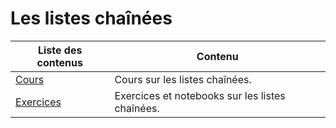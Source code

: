 # Les listes chaînées

| Liste des contenus                      | Contenu                                                  |
| --------------------------------------- | -------------------------------------------------------- |
| [Cours](cours.md) | Cours sur les listes chaînées. |
| [Exercices](exercices.md) | Exercices et notebooks sur les listes chaînées. |